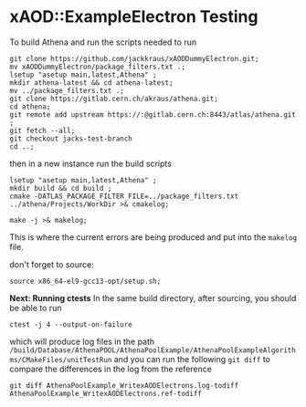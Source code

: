 # xAOD::ExampleElectron Testing


To build Athena and run the scripts needed to run

```
git clone https://github.com/jackkraus/xAODDummyElectron.git;
mv xAODDummyElectron/package_filters.txt .;
lsetup "asetup main,latest,Athena" ; 
mkdir athena-latest && cd athena-latest; 
mv ../package_filters.txt .; 
git clone https://gitlab.cern.ch/akraus/athena.git; 
cd athena; 
git remote add upstream https://:@gitlab.cern.ch:8443/atlas/athena.git ;
git fetch --all;
git checkout jacks-test-branch
cd ..;
```

then in a new instance run the build scripts
```
lsetup "asetup main,latest,Athena" ; 
mkdir build && cd build ;
cmake -DATLAS_PACKAGE_FILTER_FILE=../package_filters.txt ../athena/Projects/WorkDir >& cmakelog;

make -j >& makelog;
```
This is where the current errors are being produced and put into the `makelog` file. 

don't forget to source:
```
source x86_64-el9-gcc13-opt/setup.sh;
```


**Next: Running ctests**
In the same build directory, after sourcing, you should be able to run 
```
ctest -j 4 --output-on-failure
```
which will produce log files in the path `/build/Database/AthenaPOOL/AthenaPoolExample/AthenaPoolExampleAlgorithms/CMakeFiles/unitTestRun`
and you can run the following `git diff` to compare the differences in the log from the reference
```
git diff AthenaPoolExample_WritexAODElectrons.log-todiff AthenaPoolExample_WritexAODElectrons.ref-todiff
```
